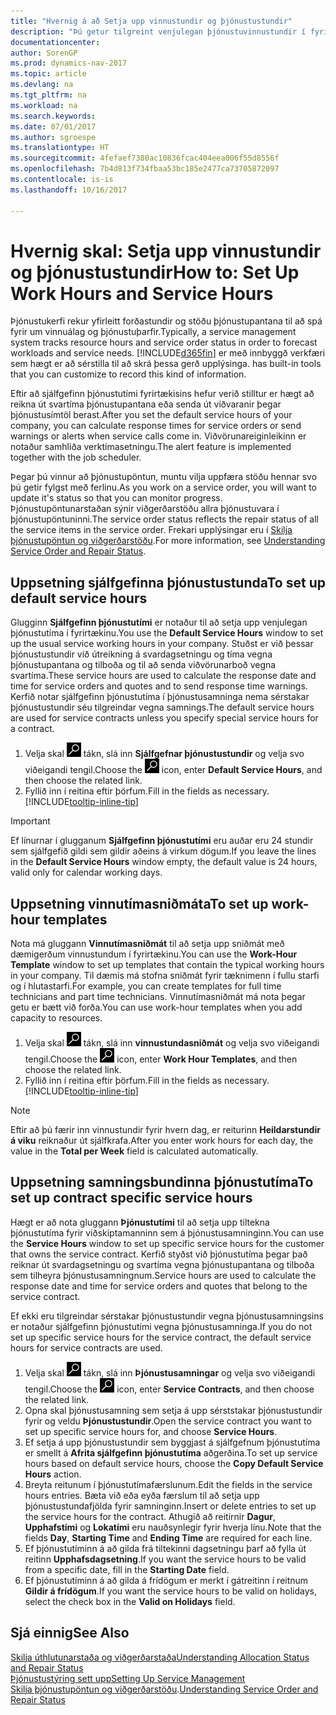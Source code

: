 ```yaml
---
title: "Hvernig á að Setja upp vinnustundir og þjónustustundir"
description: "Þú getur tilgreint venjulegan þjónustuvinnustundir í fyrirtækinu. Stuðst er við þessar þjónustustundir við útreikning á svardagsetningu og tíma vegna þjónustupantana og tilboða og til að senda viðvörunarboð vegna svartíma."
documentationcenter: 
author: SorenGP
ms.prod: dynamics-nav-2017
ms.topic: article
ms.devlang: na
ms.tgt_pltfrm: na
ms.workload: na
ms.search.keywords: 
ms.date: 07/01/2017
ms.author: sgroespe
ms.translationtype: HT
ms.sourcegitcommit: 4fefaef7380ac10836fcac404eea006f55d8556f
ms.openlocfilehash: 7b4d813f734fbaa53bc185e2477ca73705872097
ms.contentlocale: is-is
ms.lasthandoff: 10/16/2017

---
```

# <a name="how-to-set-up-work-hours-and-service-hours"></a><span data-ttu-id="7ddf9-104">Hvernig skal: Setja upp vinnustundir og þjónustustundir</span><span class="sxs-lookup"><span data-stu-id="7ddf9-104">How to: Set Up Work Hours and Service Hours</span></span>
<span data-ttu-id="7ddf9-105">Þjónustukerfi rekur yfirleitt forðastundir og stöðu þjónustupantana til að spá fyrir um vinnuálag og þjónustuþarfir.</span><span class="sxs-lookup"><span data-stu-id="7ddf9-105">Typically, a service management system tracks resource hours and service order status in order to forecast workloads and service needs.</span></span> [!INCLUDE[d365fin](includes/d365fin_md.md)]<span data-ttu-id="7ddf9-106"> er með innbyggð verkfæri sem hægt er að sérstilla til að skrá þessa gerð upplýsinga.</span><span class="sxs-lookup"><span data-stu-id="7ddf9-106"> has built-in tools that you can customize to record this kind of information.</span></span>  
  
<span data-ttu-id="7ddf9-107">Eftir að sjálfgefinn þjónustutími fyrirtækisins hefur verið stilltur er hægt að reikna út svartíma þjónustupantana eða senda út viðvaranir þegar þjónustusímtöl berast.</span><span class="sxs-lookup"><span data-stu-id="7ddf9-107">After you set the default service hours of your company, you can calculate response times for service orders or send warnings or alerts when service calls come in.</span></span> <span data-ttu-id="7ddf9-108">Viðvörunareiginleikinn er notaður samhliða verktímasetningu.</span><span class="sxs-lookup"><span data-stu-id="7ddf9-108">The alert feature is implemented together with the job scheduler.</span></span>   
  
<span data-ttu-id="7ddf9-109">Þegar þú vinnur að þjónustupöntun, muntu vilja uppfæra stöðu hennar svo þú getir fylgst með ferlinu.</span><span class="sxs-lookup"><span data-stu-id="7ddf9-109">As you work on a service order, you will want to update it's status so that you can monitor progress.</span></span> <span data-ttu-id="7ddf9-110">Þjónustupöntunarstaðan sýnir viðgerðarstöðu allra þjónustuvara í þjónustupöntuninni.</span><span class="sxs-lookup"><span data-stu-id="7ddf9-110">The service order status reflects the repair status of all the service items in the service order.</span></span> <span data-ttu-id="7ddf9-111">Frekari upplýsingar eru í [Skilja þjónustupöntun og viðgerðarstöðu](service-order-repair-status.md).</span><span class="sxs-lookup"><span data-stu-id="7ddf9-111">For more information, see [Understanding Service Order and Repair Status](service-order-repair-status.md).</span></span> 

## <a name="to-set-up-default-service-hours"></a><span data-ttu-id="7ddf9-112">Uppsetning sjálfgefinna þjónustustunda</span><span class="sxs-lookup"><span data-stu-id="7ddf9-112">To set up default service hours</span></span>  
<span data-ttu-id="7ddf9-113">Glugginn **Sjálfgefinn þjónustutími** er notaður til að setja upp venjulegan þjónustutíma í fyrirtækinu.</span><span class="sxs-lookup"><span data-stu-id="7ddf9-113">You use the **Default Service Hours** window to set up the usual service working hours in your company.</span></span> <span data-ttu-id="7ddf9-114">Stuðst er við þessar þjónustustundir við útreikning á svardagsetningu og tíma vegna þjónustupantana og tilboða og til að senda viðvörunarboð vegna svartíma.</span><span class="sxs-lookup"><span data-stu-id="7ddf9-114">These service hours are used to calculate the response date and time for service orders and quotes and to send response time warnings.</span></span> <span data-ttu-id="7ddf9-115">Kerfið notar sjálfgefinn þjónustutíma í þjónustusamninga nema sérstakar þjónustustundir séu tilgreindar vegna samnings.</span><span class="sxs-lookup"><span data-stu-id="7ddf9-115">The default service hours are used for service contracts unless you specify special service hours for a contract.</span></span>  
  
1. <span data-ttu-id="7ddf9-116">Velja skal ![Leit að síðu eða skýrslu](media/ui-search/search_small.png "Leit að síðu eða skýrslu táknið") tákn, slá inn **Sjálfgefnar þjónustustundir** og velja svo viðeigandi tengil.</span><span class="sxs-lookup"><span data-stu-id="7ddf9-116">Choose the ![Search for Page or Report](media/ui-search/search_small.png "Search for Page or Report icon") icon, enter **Default Service Hours**, and then choose the related link.</span></span>  
2. <span data-ttu-id="7ddf9-117">Fyllið inn í reitina eftir þörfum.</span><span class="sxs-lookup"><span data-stu-id="7ddf9-117">Fill in the fields as necessary.</span></span> [!INCLUDE[tooltip-inline-tip](includes/tooltip-inline-tip_md.md)]  
  
> [!IMPORTANT]  
>  <span data-ttu-id="7ddf9-118">Ef línurnar í glugganum **Sjálfgefinn þjónustutími** eru auðar eru 24 stundir sem sjálfgefið gildi sem gildir aðeins á virkum dögum.</span><span class="sxs-lookup"><span data-stu-id="7ddf9-118">If you leave the lines in the **Default Service Hours** window empty, the default value is 24 hours, valid only for calendar working days.</span></span>  
  
## <a name="to-set-up-work-hour-templates"></a><span data-ttu-id="7ddf9-119">Uppsetning vinnutímasniðmáta</span><span class="sxs-lookup"><span data-stu-id="7ddf9-119">To set up work-hour templates</span></span>
<span data-ttu-id="7ddf9-120">Nota má gluggann **Vinnutímasniðmát** til að setja upp sniðmát með dæmigerðum vinnustundum í fyrirtækinu.</span><span class="sxs-lookup"><span data-stu-id="7ddf9-120">You can use the **Work-Hour Template** window to set up templates that contain the typical working hours in your company.</span></span> <span data-ttu-id="7ddf9-121">Til dæmis má stofna sniðmát fyrir tæknimenn í fullu starfi og í hlutastarfi.</span><span class="sxs-lookup"><span data-stu-id="7ddf9-121">For example, you can create templates for full time technicians and part time technicians.</span></span> <span data-ttu-id="7ddf9-122">Vinnutímasniðmát má nota þegar getu er bætt við forða.</span><span class="sxs-lookup"><span data-stu-id="7ddf9-122">You can use work-hour templates when you add capacity to resources.</span></span>  
  
1. <span data-ttu-id="7ddf9-123">Velja skal ![Leit að síðu eða skýrslu](media/ui-search/search_small.png "Leit að síðu eða skýrslu táknið") tákn, slá inn **vinnustundasniðmát** og velja svo viðeigandi tengil.</span><span class="sxs-lookup"><span data-stu-id="7ddf9-123">Choose the ![Search for Page or Report](media/ui-search/search_small.png "Search for Page or Report icon") icon, enter **Work Hour Templates**, and then choose the related link.</span></span>  
2. <span data-ttu-id="7ddf9-124">Fyllið inn í reitina eftir þörfum.</span><span class="sxs-lookup"><span data-stu-id="7ddf9-124">Fill in the fields as necessary.</span></span> [!INCLUDE[tooltip-inline-tip](includes/tooltip-inline-tip_md.md)]  
  
> [!Note]
> <span data-ttu-id="7ddf9-125">Eftir að þú færir inn vinnustundir fyrir hvern dag, er reiturinn **Heildarstundir á viku** reiknaður út sjálfkrafa.</span><span class="sxs-lookup"><span data-stu-id="7ddf9-125">After you enter work hours for each day, the value in the **Total per Week** field is calculated automatically.</span></span>  

## <a name="to-set-up-contract-specific-service-hours"></a><span data-ttu-id="7ddf9-126">Uppsetning samningsbundinna þjónustutíma</span><span class="sxs-lookup"><span data-stu-id="7ddf9-126">To set up contract specific service hours</span></span>  
<span data-ttu-id="7ddf9-127">Hægt er að nota gluggann **Þjónustutími** til að setja upp tiltekna þjónustutíma fyrir viðskiptamanninn sem á þjónustusamninginn.</span><span class="sxs-lookup"><span data-stu-id="7ddf9-127">You can use the **Service Hours** window to set up specific service hours for the customer that owns the service contract.</span></span> <span data-ttu-id="7ddf9-128">Kerfið styðst við þjónustutíma þegar það reiknar út svardagsetningu og svartíma vegna þjónustupantana og tilboða sem tilheyra þjónustusamningnum.</span><span class="sxs-lookup"><span data-stu-id="7ddf9-128">Service hours are used to calculate the response date and time for service orders and quotes that belong to the service contract.</span></span>  
  
<span data-ttu-id="7ddf9-129">Ef ekki eru tilgreindar sérstakar þjónustustundir vegna þjónustusamningsins er notaður sjálfgefinn þjónustutími vegna þjónustusamninga.</span><span class="sxs-lookup"><span data-stu-id="7ddf9-129">If you do not set up specific service hours for the service contract, the default service hours for service contracts are used.</span></span>  
  
1. <span data-ttu-id="7ddf9-130">Velja skal ![Leit að síðu eða skýrslu](media/ui-search/search_small.png "Leit að síðu eða skýrslu táknið") tákn, slá inn **Þjónustusamningar** og velja svo viðeigandi tengil.</span><span class="sxs-lookup"><span data-stu-id="7ddf9-130">Choose the ![Search for Page or Report](media/ui-search/search_small.png "Search for Page or Report icon") icon, enter **Service Contracts**, and then choose the related link.</span></span>  
2. <span data-ttu-id="7ddf9-131">Opna skal þjónustusamning sem setja á upp sérststakar þjónustustundir fyrir og veldu **Þjónustustundir**.</span><span class="sxs-lookup"><span data-stu-id="7ddf9-131">Open the service contract you want to set up specific service hours for, and choose **Service Hours**.</span></span>  
4. <span data-ttu-id="7ddf9-132">Ef setja á upp þjónustustundir sem byggjast á sjálfgefnum þjónustutíma er smellt á **Afrita sjálfgefinn þjónustutíma** aðgerðina.</span><span class="sxs-lookup"><span data-stu-id="7ddf9-132">To set up service hours based on default service hours, choose the **Copy Default Service Hours** action.</span></span>  
5. <span data-ttu-id="7ddf9-133">Breyta reitunum í þjónustutímafærslunum.</span><span class="sxs-lookup"><span data-stu-id="7ddf9-133">Edit the fields in the service hours entries.</span></span> <span data-ttu-id="7ddf9-134">Bæta við eða eyða færslum til að setja upp þjónustustundafjölda fyrir samninginn.</span><span class="sxs-lookup"><span data-stu-id="7ddf9-134">Insert or delete entries to set up the service hours for the contract.</span></span> <span data-ttu-id="7ddf9-135">Athugið að reitirnir **Dagur**, **Upphafstími** og **Lokatími** eru nauðsynlegir fyrir hverja línu.</span><span class="sxs-lookup"><span data-stu-id="7ddf9-135">Note that the fields **Day**, **Starting Time** and **Ending Time** are required for each line.</span></span>  
6. <span data-ttu-id="7ddf9-136">Ef þjónustutíminn á að gilda frá tiltekinni dagsetningu þarf að fylla út reitinn **Upphafsdagsetning**.</span><span class="sxs-lookup"><span data-stu-id="7ddf9-136">If you want the service hours to be valid from a specific date, fill in the **Starting Date** field.</span></span>  
7. <span data-ttu-id="7ddf9-137">Ef þjónustutíminn á að gilda á frídögum er merkt í gátreitinn í reitnum **Gildir á frídögum**.</span><span class="sxs-lookup"><span data-stu-id="7ddf9-137">If you want the service hours to be valid on holidays, select the check box in the **Valid on Holidays** field.</span></span>  

## <a name="see-also"></a><span data-ttu-id="7ddf9-138">Sjá einnig</span><span class="sxs-lookup"><span data-stu-id="7ddf9-138">See Also</span></span>  
[<span data-ttu-id="7ddf9-139">Skilja úthlutunarstaða og viðgerðarstaða</span><span class="sxs-lookup"><span data-stu-id="7ddf9-139">Understanding Allocation Status and Repair Status</span></span>](service-allocation-status-and-repair-status.md)  
[<span data-ttu-id="7ddf9-140">Þjónustustýring sett upp</span><span class="sxs-lookup"><span data-stu-id="7ddf9-140">Setting Up Service Management</span></span>](service-setup-service.md)  
<span data-ttu-id="7ddf9-141">[Skilja þjónustupöntun og viðgerðarstöðu](service-order-repair-status.md).</span><span class="sxs-lookup"><span data-stu-id="7ddf9-141">[Understanding Service Order and Repair Status](service-order-repair-status.md)</span></span>  

